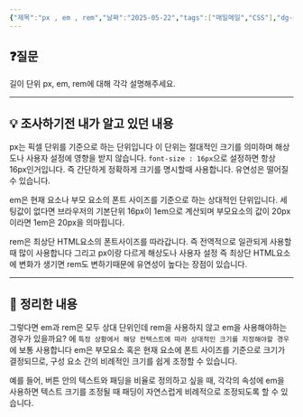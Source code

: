 ```yaml
---
{"제목":"px , em , rem","날짜":"2025-05-22","tags":["매일메일","CSS"],"dg-publish":true,"permalink":"/매일메일/25년5월/px , em , rem/","dgPassFrontmatter":true,"created":"2025-05-22T21:04:37.892+09:00","updated":"2025-05-22T21:13:35.126+09:00"}
---
```


## ❓질문

길이 단위 px, em, rem에 대해 각각 설명해주세요.

---
## 💡 조사하기전 내가 알고 있던 내용

px는 픽셀 단위를 기준으로 하는 단위입니다 이 단위는 절대적인 크기를 의미하며 해상도나 사용자 설정에 영향을 받지 않습니다. `font-size : 16px`으로 설정하면 항상 16px인거입니다. 즉 간단하게 정확하게 크기를 명시할때 사용합니다. 유연성은 떨어질 수 있습니다.

em은 현재 요소나 부모 요소의 폰트 사이즈를 기준으로 하는 상대적인 단위입니다. 세팅값이 없다면 브라우저의 기본단위 16px이 1em으로 계산되며 부모요소의 값이 20px이라면 1em은 20px을 의마힙니다.

rem은 최상단 HTML요소의 폰트사이즈를 따라갑니다. 즉 전역적으로 일관되게 사용할때 많이 사용합니다 그리고 px이랑 다르게 해상도나 사용자 설정 즉 최상단 HTML요소에 변화가 생기면 rem도 변하기때문에 유연성이 높다는 장점이 있습니다.

---
## 🏫 정리한 내용

그렇다면 em과 rem은 모두 상대 단위인데 rem을 사용하지 않고 em을 사용해야하는 경우가 있을까요? 에 `특정 상황에서 해당 컨텍스트에 따라 상대적인 크기를 지정해야할 경우`에 보통 사용합니다 em은 부모요소 혹은 현재 요소에 폰트 사이즈를 기준으로 크기가 결정되므로, 구성 요소 간의 비례적인 크기를 쉽게 조정할 수 있습니다.

예를 들어, 버튼 안의 텍스트와 패딩을 비율로 정의하고 싶을 때, 각각의 속성에 em을 사용하면 텍스트 크기를 조정될 때 패딩이 자연스럽게 비례적으로 조정되도록 할 수 있습니다.